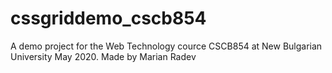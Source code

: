 # cssgriddemo_cscb854
A demo project for the Web Technology cource CSCB854 at New Bulgarian University May 2020. Made by  Marian Radev
